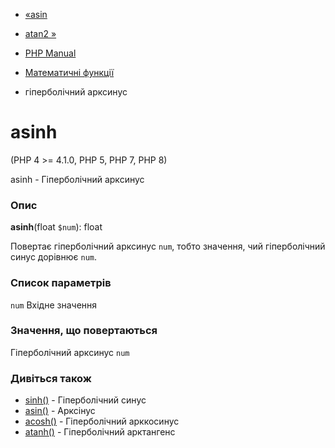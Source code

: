 - [«asin](function.asin.md)
- [atan2 »](function.atan2.md)

- [PHP Manual](index.md)
- [Математичні функції](ref.math.md)
- гіперболічний арксинус

# asinh

(PHP 4 \>= 4.1.0, PHP 5, PHP 7, PHP 8)

asinh - Гіперболічний арксинус

### Опис

**asinh**(float `$num`): float

Повертає гіперболічний арксинус `num`, тобто значення, чий
гіперболічний синус дорівнює `num`.

### Список параметрів

`num`
Вхідне значення

### Значення, що повертаються

Гіперболічний арксинус `num`

### Дивіться також

- [sinh()](function.sinh.md) - Гіперболічний синус
- [asin()](function.asin.md) - Арксінус
- [acosh()](function.acosh.md) - Гіперболічний арккосинус
- [atanh()](function.atanh.md) - Гіперболічний арктангенс

